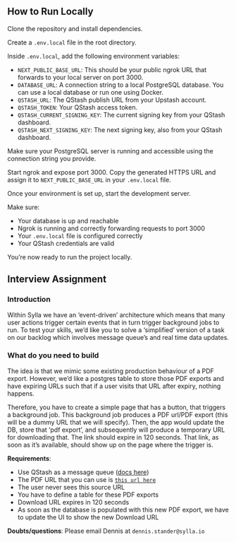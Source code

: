 ## How to Run Locally

Clone the repository and install dependencies.

Create a `.env.local` file in the root directory.

Inside `.env.local`, add the following environment variables:

- `NEXT_PUBLIC_BASE_URL`: This should be your public ngrok URL that forwards to your local server on port 3000.
- `DATABASE_URL`: A connection string to a local PostgreSQL database. You can use a local database or run one using Docker.
- `QSTASH_URL`: The QStash publish URL from your Upstash account.
- `QSTASH_TOKEN`: Your QStash access token.
- `QSTASH_CURRENT_SIGNING_KEY`: The current signing key from your QStash dashboard.
- `QSTASH_NEXT_SIGNING_KEY`: The next signing key, also from your QStash dashboard.

Make sure your PostgreSQL server is running and accessible using the connection string you provide.

Start ngrok and expose port 3000. Copy the generated HTTPS URL and assign it to `NEXT_PUBLIC_BASE_URL` in your `.env.local` file.

Once your environment is set up, start the development server.

Make sure:

- Your database is up and reachable
- Ngrok is running and correctly forwarding requests to port 3000
- Your `.env.local` file is configured correctly
- Your QStash credentials are valid

You’re now ready to run the project locally.

## Interview Assignment

### Introduction

Within Sylla we have an ‘event-driven’ architecture which means that many user actions trigger certain events that in turn trigger background jobs to run. To test your skills, we’d like you to solve a ‘simplified’ version of a task on our backlog which involves message queue’s and real time data updates.

### What do you need to build

The idea is that we mimic some existing production behaviour of a PDF export. However, we’d like a postgres table to store those PDF exports and have expiring URLs such that if a user visits that URL after expiry, nothing happens.

Therefore, you have to create a simple page that has a button, that triggers a background job. This background job produces a PDF url/PDF export (this will be a dummy URL that we will specify). Then, the app would update the DB, store that ‘pdf export’, and subsequently will produce a temporary URL for downloading that. The link should expire in 120 seconds. That link, as soon as it’s available, should show up on the page where the trigger is.

**Requirements**:

- Use QStash as a message queue ([docs here](https://upstash.com/docs/qstash/overall/getstarted))
- The PDF URL that you can use is [`this url here`](https://sylla-dev-public-bucket.s3.eu-central-1.amazonaws.com/books/47f4cad9aa3c005ce22fbdef05545308495bd571c55e02f7ae69353ac831d787)
- The user never sees this source URL
- You have to define a table for these PDF exports
- Download URL expires in 120 seconds
- As soon as the database is populated with this new PDF export, we have to update the UI to show the new Download URL

**Doubts/questions**:
Please email Dennis at `dennis.stander@sylla.io`
